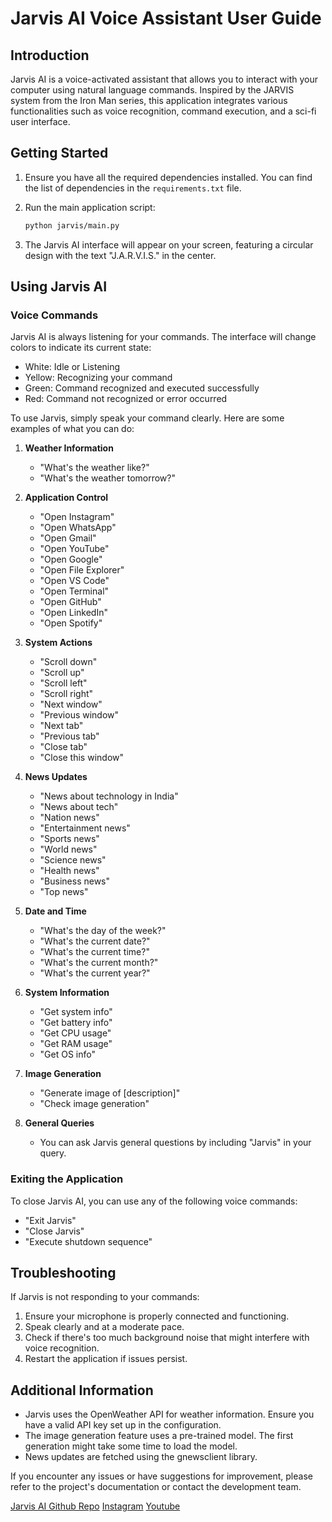 # Jarvis AI Voice Assistant User Guide

## Introduction

Jarvis AI is a voice-activated assistant that allows you to interact with your computer using natural language commands. Inspired by the JARVIS system from the Iron Man series, this application integrates various functionalities such as voice recognition, command execution, and a sci-fi user interface.

## Getting Started

1. Ensure you have all the required dependencies installed. You can find the list of dependencies in the `requirements.txt` file.

2. Run the main application script:

   ```bash
   python jarvis/main.py
   ```

3. The Jarvis AI interface will appear on your screen, featuring a circular design with the text "J.A.R.V.I.S." in the center.

## Using Jarvis AI

### Voice Commands

Jarvis AI is always listening for your commands. The interface will change colors to indicate its current state:

- White: Idle or Listening
- Yellow: Recognizing your command
- Green: Command recognized and executed successfully
- Red: Command not recognized or error occurred

To use Jarvis, simply speak your command clearly. Here are some examples of what you can do:

1. **Weather Information**
   - "What's the weather like?"
   - "What's the weather tomorrow?"

2. **Application Control**
   - "Open Instagram"
   - "Open WhatsApp"
   - "Open Gmail"
   - "Open YouTube"
   - "Open Google"
   - "Open File Explorer"
   - "Open VS Code"
   - "Open Terminal"
   - "Open GitHub"
   - "Open LinkedIn"
   - "Open Spotify"

3. **System Actions**
   - "Scroll down"
   - "Scroll up"
   - "Scroll left"
   - "Scroll right"
   - "Next window"
   - "Previous window"
   - "Next tab"
   - "Previous tab"
   - "Close tab"
   - "Close this window"

4. **News Updates**
   - "News about technology in India"
   - "News about tech"
   - "Nation news"
   - "Entertainment news" 
   - "Sports news"
   - "World news"
   - "Science news"
   - "Health news"
   - "Business news"
   - "Top news"

5. **Date and Time**
   - "What's the day of the week?"
   - "What's the current date?"
   - "What's the current time?"
   - "What's the current month?"
   - "What's the current year?"

6. **System Information**
   - "Get system info"
   - "Get battery info"
   - "Get CPU usage"
   - "Get RAM usage"
   - "Get OS info"

7. **Image Generation**
   - "Generate image of [description]"
   - "Check image generation"

8. **General Queries**
   - You can ask Jarvis general questions by including "Jarvis" in your query.

### Exiting the Application

To close Jarvis AI, you can use any of the following voice commands:

- "Exit Jarvis"
- "Close Jarvis"
- "Execute shutdown sequence"

## Troubleshooting

If Jarvis is not responding to your commands:

1. Ensure your microphone is properly connected and functioning.
2. Speak clearly and at a moderate pace.
3. Check if there's too much background noise that might interfere with voice recognition.
4. Restart the application if issues persist.

## Additional Information

- Jarvis uses the OpenWeather API for weather information. Ensure you have a valid API key set up in the configuration.
- The image generation feature uses a pre-trained model. The first generation might take some time to load the model.
- News updates are fetched using the gnewsclient library.

If you encounter any issues or have suggestions for improvement, please refer to the project's documentation or contact the development team.

[Jarvis AI Github Repo](https://github.com/Shabari-K-S/Jarvis-AI)
[Instagram](https://www.instagram.com/_.sourcecode._/)
[Youtube](https://www.youtube.com/@_.sourcecode._)
